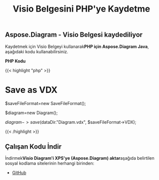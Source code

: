 ﻿---
title: Visio Belgesini PHP'ye Kaydetme
type: docs
weight: 100
url: /tr/java/saving-visio-document-in-php/
---
## **Aspose.Diagram - Visio Belgesi kaydediliyor**
 Kaydetmek için Visio Belgeyi kullanarak**PHP için Aspose.Diagram Java**, aşağıdaki kodu kullanabilirsiniz.

**PHP Kodu**

{{< highlight "php" >}}

 # Save as VDX

$saveFileFormat=new SaveFileFormat();

$diagram=new Diagram();

$diagram->save($dataDir."Diagram.vdx", $saveFileFormat->VDX);

{{< /highlight >}}
## **Çalışan Kodu İndir**
 İndirmek**Visio Diagram'i XPS'ye (Aspose.Diagram) aktar**aşağıda belirtilen sosyal kodlama sitelerinin herhangi birinden:

- [GitHub](https://github.com/asposediagram/Aspose.Diagram-for-Java/blob/master/Plugins/Aspose_Diagram_Java_for_PHP/src/aspose/diagram/LoadingSavingandConverting/SavingVisioDocument.php)
